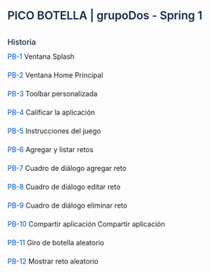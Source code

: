<div class="csg-wrapper" style="font-family: -apple-system, BlinkMacSystemFont, 'Segoe UI', 'Roboto', 'Oxygen', 'Ubuntu', 'Fira Sans', 'Droid Sans', 'Helvetica Neue', sans-serif; font-size: 14px; font-weight: 400; line-height: 24px; vertical-align: baseline;"><h1 class="csg-h1" style="font-style: inherit; color: #172B4D; font-weight: 600; margin-bottom: 0; font-size: 23px; line-height: 1.1034; margin-top: 40px; letter-spacing: -0.01em;">PICO BOTELLA | grupoDos - Spring 1</h1><h3 class="csg-h3" style="font-style: inherit; color: #172B4D; font-weight: 600; margin-bottom: 0; font-size: 16px; line-height: 1.2; margin-top: 32px; font-weight: 500; letter-spacing: -0.008em;">Historia</h3><p class="csg-p" style="margin: 0; padding: 0px; margin-bottom: 7px; padding-top: 7px; mso-line-height-rule: exactly; line-height: 24px; font-size: 14px;"><a href="https://2040751juan.atlassian.net/browse/PB-1" class="csg-mark-link" style="border: none; background: transparent; color: #0052cc; text-decoration: none;">PB-1</a> Ventana Splash</p><p class="csg-p" style="margin: 0; padding: 0px; margin-bottom: 7px; padding-top: 7px; mso-line-height-rule: exactly; line-height: 24px; font-size: 14px;"><a href="https://2040751juan.atlassian.net/browse/PB-2" class="csg-mark-link" style="border: none; background: transparent; color: #0052cc; text-decoration: none;">PB-2</a> Ventana Home Principal</p><p class="csg-p" style="margin: 0; padding: 0px; margin-bottom: 7px; padding-top: 7px; mso-line-height-rule: exactly; line-height: 24px; font-size: 14px;"><a href="https://2040751juan.atlassian.net/browse/PB-3" class="csg-mark-link" style="border: none; background: transparent; color: #0052cc; text-decoration: none;">PB-3</a> Toolbar personalizada</p><p class="csg-p" style="margin: 0; padding: 0px; margin-bottom: 7px; padding-top: 7px; mso-line-height-rule: exactly; line-height: 24px; font-size: 14px;"><a href="https://2040751juan.atlassian.net/browse/PB-4" class="csg-mark-link" style="border: none; background: transparent; color: #0052cc; text-decoration: none;">PB-4</a> Calificar la aplicación</p><p class="csg-p" style="margin: 0; padding: 0px; margin-bottom: 7px; padding-top: 7px; mso-line-height-rule: exactly; line-height: 24px; font-size: 14px;"><a href="https://2040751juan.atlassian.net/browse/PB-5" class="csg-mark-link" style="border: none; background: transparent; color: #0052cc; text-decoration: none;">PB-5</a> Instrucciones del juego</p><p class="csg-p" style="margin: 0; padding: 0px; margin-bottom: 7px; padding-top: 7px; mso-line-height-rule: exactly; line-height: 24px; font-size: 14px;"><a href="https://2040751juan.atlassian.net/browse/PB-6" class="csg-mark-link" style="border: none; background: transparent; color: #0052cc; text-decoration: none;">PB-6</a> Agregar y listar retos</p><p class="csg-p" style="margin: 0; padding: 0px; margin-bottom: 7px; padding-top: 7px; mso-line-height-rule: exactly; line-height: 24px; font-size: 14px;"><a href="https://2040751juan.atlassian.net/browse/PB-7" class="csg-mark-link" style="border: none; background: transparent; color: #0052cc; text-decoration: none;">PB-7</a> Cuadro de diálogo agregar reto</p><p class="csg-p" style="margin: 0; padding: 0px; margin-bottom: 7px; padding-top: 7px; mso-line-height-rule: exactly; line-height: 24px; font-size: 14px;"><a href="https://2040751juan.atlassian.net/browse/PB-8" class="csg-mark-link" style="border: none; background: transparent; color: #0052cc; text-decoration: none;">PB-8</a> Cuadro de diálogo editar reto</p><p class="csg-p" style="margin: 0; padding: 0px; margin-bottom: 7px; padding-top: 7px; mso-line-height-rule: exactly; line-height: 24px; font-size: 14px;"><a href="https://2040751juan.atlassian.net/browse/PB-9" class="csg-mark-link" style="border: none; background: transparent; color: #0052cc; text-decoration: none;">PB-9</a> Cuadro de diálogo eliminar reto</p><p class="csg-p" style="margin: 0; padding: 0px; margin-bottom: 7px; padding-top: 7px; mso-line-height-rule: exactly; line-height: 24px; font-size: 14px;"><a href="https://2040751juan.atlassian.net/browse/PB-10" class="csg-mark-link" style="border: none; background: transparent; color: #0052cc; text-decoration: none;">PB-10</a> Compartir aplicación Compartir aplicación</p><p class="csg-p" style="margin: 0; padding: 0px; margin-bottom: 7px; padding-top: 7px; mso-line-height-rule: exactly; line-height: 24px; font-size: 14px;"><a href="https://2040751juan.atlassian.net/browse/PB-11" class="csg-mark-link" style="border: none; background: transparent; color: #0052cc; text-decoration: none;">PB-11</a> Giro de botella aleatorio</p><p class="csg-p" style="margin: 0; padding: 0px; margin-bottom: 7px; padding-top: 7px; mso-line-height-rule: exactly; line-height: 24px; font-size: 14px;"><a href="https://2040751juan.atlassian.net/browse/PB-12" class="csg-mark-link" style="border: none; background: transparent; color: #0052cc; text-decoration: none;">PB-12</a> Mostrar reto aleatorio</p></div>
